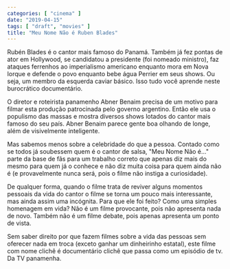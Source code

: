 ```yaml
---
categories: [ "cinema" ]
date: "2019-04-15"
tags: [ "draft", "movies" ]
title: "Meu Nome Não é Ruben Blades"
---
```

Rubén Blades é o cantor mais famoso do Panamá. Também já fez pontas
de ator em Hollywood, se candidatou a presidente (foi nomeado ministro),
faz ataques ferrenhos ao imperialismo americano enquanto mora em Nova
Iorque e defende o povo enquanto bebe água Perrier em seus shows. Ou
seja, um membro da esquerda caviar básico. Isso tudo você aprende
neste burocrático documentário.

O diretor e roteirista panamenho Abner Benaim precisa de um motivo para
filmar esta produção patrocinada pelo governo argentino. Então ele usa
o populismo das massas e mostra diversos shows lotados do cantor mais
famoso do seu país. Abner Benaim parece gente boa olhando de longe,
além de visivelmente inteligente.

Mas sabemos menos sobre a celebridade do que a pessoa. Contado como se
todos já soubessem quem é o cantor de salsa, "Meu Nome Não é..." parte
da base de fãs para um trabalho correto que apenas diz mais do mesmo
para quem já o conhece e não diz muita coisa para quem ainda não é
(e provavelmente nunca será, pois o filme não instiga a curiosidade).

De qualquer forma, quando o filme trata de reviver alguns momentos
pessoais da vida do cantor o filme se torna um pouco mais interessante,
mas ainda assim uma incógnita. Para que ele foi feito? Como uma simples
homenagem em vida? Não é um filme provocante, pois não apresenta nada
de novo. Também não é um filme debate, pois apenas apresenta um ponto
de vista.

Sem saber direito por que fazem filmes sobre a vida das pessoas sem
oferecer nada em troca (exceto ganhar um dinheirinho estatal), este filme
com nome clichê é documentário clichê que passa como um episódio
de tv. Da TV panamenha.
